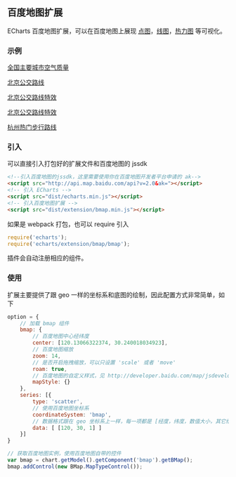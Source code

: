 ## 百度地图扩展

ECharts
百度地图扩展，可以在百度地图上展现 [点图](http://echarts.baidu.com/option.html#series-scatter)，[线图](http://echarts.baidu.com/option.html#series-line)，[热力图](http://echarts.baidu.com/option.html#series-heatmap)
等可视化。

### 示例

[全国主要城市空气质量](http://echarts.baidu.com/demo.html#effectScatter-bmap)

[北京公交路线](http://echarts.baidu.com/demo.html#lines-bmap-bus)

[北京公交路线特效](http://echarts.baidu.com/demo.html#lines-bmap-effect)

[北京公交路线特效](http://echarts.baidu.com/demo.html#lines-bmap-effect)

[杭州热门步行路线](http://echarts.baidu.com/demo.html#heatmap-bmap)

### 引入

可以直接引入打包好的扩展文件和百度地图的 jssdk

```html
<!--引入百度地图的jssdk，这里需要使用你在百度地图开发者平台申请的 ak-->
<script src="http://api.map.baidu.com/api?v=2.0&ak="></script>
<!-- 引入 ECharts -->
<script src="dist/echarts.min.js"></script>
<!-- 引入百度地图扩展 -->
<script src="dist/extension/bmap.min.js"></script>
```

如果是 webpack 打包，也可以 require 引入

```js
require('echarts');
require('echarts/extension/bmap/bmap');
```

插件会自动注册相应的组件。

### 使用

扩展主要提供了跟 geo 一样的坐标系和底图的绘制，因此配置方式非常简单，如下

```js
option = {
    // 加载 bmap 组件
    bmap: {
        // 百度地图中心经纬度
        center: [120.13066322374, 30.240018034923],
        // 百度地图缩放
        zoom: 14,
        // 是否开启拖拽缩放，可以只设置 'scale' 或者 'move'
        roam: true,
        // 百度地图的自定义样式，见 http://developer.baidu.com/map/jsdevelop-11.htm
        mapStyle: {}
    },
    series: [{
        type: 'scatter',
        // 使用百度地图坐标系
        coordinateSystem: 'bmap',
        // 数据格式跟在 geo 坐标系上一样，每一项都是 [经度，纬度，数值大小，其它维度...]
        data: [ [120, 30, 1] ]
    }]
}

// 获取百度地图实例，使用百度地图自带的控件
var bmap = chart.getModel().getComponent('bmap').getBMap();
bmap.addControl(new BMap.MapTypeControl());
```


